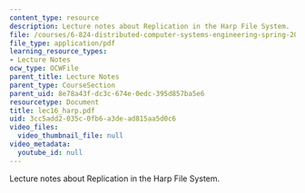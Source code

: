 ```yaml
---
content_type: resource
description: Lecture notes about Replication in the Harp File System.
file: /courses/6-824-distributed-computer-systems-engineering-spring-2006/3cc5add2035c0fb6a3dead815aa5d0c6_lec16_harp.pdf
file_type: application/pdf
learning_resource_types:
- Lecture Notes
ocw_type: OCWFile
parent_title: Lecture Notes
parent_type: CourseSection
parent_uid: 8e78a43f-dc3c-674e-0edc-395d857ba5e6
resourcetype: Document
title: lec16_harp.pdf
uid: 3cc5add2-035c-0fb6-a3de-ad815aa5d0c6
video_files:
  video_thumbnail_file: null
video_metadata:
  youtube_id: null
---
```

Lecture notes about Replication in the Harp File System.